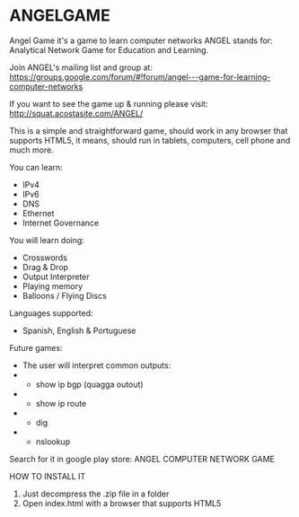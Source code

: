 # ANGELGAME
Angel Game it's a game to learn computer networks
ANGEL stands for: Analytical Network Game for Education and Learning.

Join ANGEL's mailing list and group at: https://groups.google.com/forum/#!forum/angel---game-for-learning-computer-networks

If you want to see the game up & running please visit:  http://squat.acostasite.com/ANGEL/

This is a simple and straightforward game, should work in any browser that supports HTML5, it means, should run in tablets, computers, cell phone and much more.

You can learn:
- IPv4
- IPv6
- DNS
- Ethernet
- Internet Governance


You will learn doing:
- Crosswords
- Drag & Drop
- Output Interpreter
- Playing memory
- Balloons / Flying Discs

Languages supported:
- Spanish, English & Portuguese


Future games:
- The user will interpret common outputs:
-   * show ip bgp (quagga outout)
-   * show ip route 
-   * dig
-   * nslookup


Search for it in google play store: 
ANGEL COMPUTER NETWORK GAME

HOW TO INSTALL IT
  1) Just decompress the .zip file in a folder
  2) Open index.html with a browser that supports HTML5 

